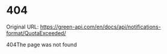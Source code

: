# 404

Original URL: https://green-api.com/en/docs/api/notifications-format/QuotaExceeded/

404The page was not found